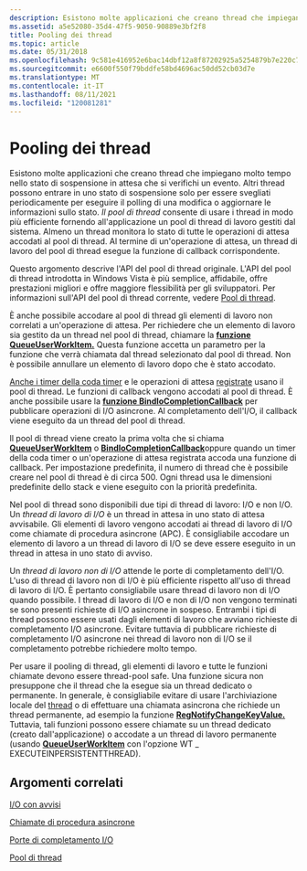 ```yaml
---
description: Esistono molte applicazioni che creano thread che impiegano molto tempo nello stato di sospensione in attesa che si verifichi un evento.
ms.assetid: a5e52080-35d4-47f5-9050-90889e3bf2f8
title: Pooling dei thread
ms.topic: article
ms.date: 05/31/2018
ms.openlocfilehash: 9c581e416952e6bac14dbf12a8f87202925a5254879b7e220c7cb2d780699f9a
ms.sourcegitcommit: e6600f550f79bddfe58bd4696ac50dd52cb03d7e
ms.translationtype: MT
ms.contentlocale: it-IT
ms.lasthandoff: 08/11/2021
ms.locfileid: "120081281"
---
```

# <a name="thread-pooling"></a>Pooling dei thread

Esistono molte applicazioni che creano thread che impiegano molto tempo nello stato di sospensione in attesa che si verifichi un evento. Altri thread possono entrare in uno stato di sospensione solo per essere svegliati periodicamente per eseguire il polling di una modifica o aggiornare le informazioni sullo stato. *Il pool di thread* consente di usare i thread in modo più efficiente fornendo all'applicazione un pool di thread di lavoro gestiti dal sistema. Almeno un thread monitora lo stato di tutte le operazioni di attesa accodati al pool di thread. Al termine di un'operazione di attesa, un thread di lavoro del pool di thread esegue la funzione di callback corrispondente.

Questo argomento descrive l'API del pool di thread originale. L'API del pool di thread introdotta in Windows Vista è più semplice, affidabile, offre prestazioni migliori e offre maggiore flessibilità per gli sviluppatori. Per informazioni sull'API del pool di thread corrente, vedere [Pool di thread](thread-pools.md).

È anche possibile accodare al pool di thread gli elementi di lavoro non correlati a un'operazione di attesa. Per richiedere che un elemento di lavoro sia gestito da un thread nel pool di thread, chiamare la [**funzione QueueUserWorkItem.**](/windows/win32/api/threadpoollegacyapiset/nf-threadpoollegacyapiset-queueuserworkitem) Questa funzione accetta un parametro per la funzione che verrà chiamata dal thread selezionato dal pool di thread. Non è possibile annullare un elemento di lavoro dopo che è stato accodato.

[Anche i timer della coda timer](../sync/timer-queues.md) e le operazioni di attesa [registrate](../sync/wait-functions.md) usano il pool di thread. Le funzioni di callback vengono accodati al pool di thread. È anche possibile usare la [**funzione BindIoCompletionCallback**](/windows/desktop/api/WinBase/nf-winbase-bindiocompletioncallback) per pubblicare operazioni di I/O asincrone. Al completamento dell'I/O, il callback viene eseguito da un thread del pool di thread.

Il pool di thread viene creato la prima volta che si chiama [**QueueUserWorkItem**](/windows/win32/api/threadpoollegacyapiset/nf-threadpoollegacyapiset-queueuserworkitem) o [**BindIoCompletionCallback**](/windows/desktop/api/WinBase/nf-winbase-bindiocompletioncallback)oppure quando un timer della coda timer o un'operazione di attesa registrata accoda una funzione di callback. Per impostazione predefinita, il numero di thread che è possibile creare nel pool di thread è di circa 500. Ogni thread usa le dimensioni predefinite dello stack e viene eseguito con la priorità predefinita.

Nel pool di thread sono disponibili due tipi di thread di lavoro: I/O e non I/O. Un *thread di lavoro di I/O* è un thread in attesa in uno stato di attesa avvisabile. Gli elementi di lavoro vengono accodati ai thread di lavoro di I/O come chiamate di procedura asincrone (APC). È consigliabile accodare un elemento di lavoro a un thread di lavoro di I/O se deve essere eseguito in un thread in attesa in uno stato di avviso.

Un *thread di lavoro non di I/O* attende le porte di completamento dell'I/O. L'uso di thread di lavoro non di I/O è più efficiente rispetto all'uso di thread di lavoro di I/O. È pertanto consigliabile usare thread di lavoro non di I/O quando possibile. I thread di lavoro di I/O e non di I/O non vengono terminati se sono presenti richieste di I/O asincrone in sospeso. Entrambi i tipi di thread possono essere usati dagli elementi di lavoro che avviano richieste di completamento I/O asincrone. Evitare tuttavia di pubblicare richieste di completamento I/O asincrone nei thread di lavoro non di I/O se il completamento potrebbe richiedere molto tempo.

Per usare il pooling di thread, gli elementi di lavoro e tutte le funzioni chiamate devono essere thread-pool safe. Una funzione sicura non presuppone che il thread che la esegue sia un thread dedicato o permanente. In generale, è consigliabile evitare di usare l'archiviazione locale del [thread](thread-local-storage.md) o di effettuare una chiamata asincrona che richiede un thread permanente, ad esempio la funzione [**RegNotifyChangeKeyValue.**](/windows/win32/api/winreg/nf-winreg-regnotifychangekeyvalue) Tuttavia, tali funzioni possono essere chiamate su un thread dedicato (creato dall'applicazione) o accodate a un thread di lavoro permanente (usando [**QueueUserWorkItem**](/windows/win32/api/threadpoollegacyapiset/nf-threadpoollegacyapiset-queueuserworkitem) con l'opzione WT \_ EXECUTEINPERSISTENTTHREAD).

## <a name="related-topics"></a>Argomenti correlati

<dl> <dt>

[I/O con avvisi](../fileio/alertable-i-o.md)
</dt> <dt>

[Chiamate di procedura asincrone](../sync/asynchronous-procedure-calls.md)
</dt> <dt>

[Porte di completamento I/O](../fileio/i-o-completion-ports.md)
</dt> <dt>

[Pool di thread](thread-pools.md)
</dt> </dl>

 

 
